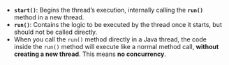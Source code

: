 - **`start()`**: Begins the thread’s execution, internally calling the **`run()`** method in a new thread.
- **`run()`**: Contains the logic to be executed by the thread once it starts, but should not be called directly. 
- When you call the `run()` method directly in a Java thread, the code inside the `run()` method will execute like a normal method call, **without creating a new thread**. This means **no concurrency**.
